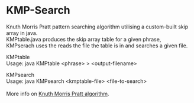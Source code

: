 # KMP-Search
Knuth Morris Pratt pattern searching algorithm utilising a custom-built skip array in java.<br>
KMPtable.java produces the skip array table for a given phrase,<br>
KMPserach uses the reads the file the table is in and searches a given file.

KMPtable <br>
Usage: java KMPtable \<phrase\> \> \<output-filename>

KMPsearch <br>
Usage: java KMPsearch \<kmptable-file\> \<file-to-search\><br>
<br>
More info on [Knuth Morris Pratt algorithm](https://en.wikipedia.org/wiki/Knuth–Morris–Pratt_algorithm).
